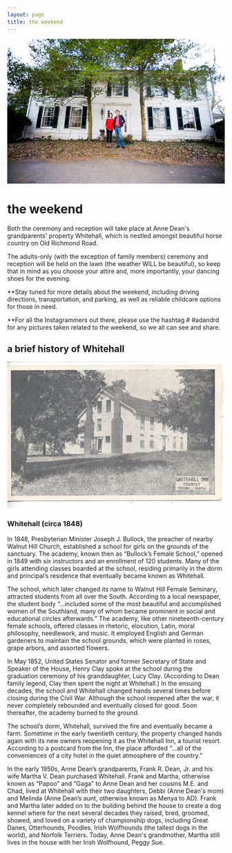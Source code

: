 ```yaml
---
layout: page
title: the weekend
---
```


![Anne Dean and Rand at Whitehall](/public/images/annedeanandrand.jpg)

# the weekend

Both the ceremony and reception will take place at Anne Dean's grandparents' property Whitehall, which is nestled amongst beautiful horse country on Old Richmond Road.

The adults-only (with the exception of family members) ceremony and reception will be held on the lawn (the weather WILL be beautiful), so keep that in mind as you choose your attire and, more importantly, your dancing shoes for the evening.

**Stay tuned for more details about the weekend, including driving directions, transportation, and parking, as well as reliable childcare options for those in need.


**For all the Instagrammers out there, please use the hashtag # #adandrd for any pictures taken related to the weekend, so we all can see and share.

## a brief history of Whitehall

![Whitehall (circa 1848)](/public/images/postcard.jpg)

### Whitehall (circa 1848)

In 1848, Presbyterian Minister Joseph J. Bullock, the preacher of nearby Walnut Hill Church, established a school for girls on the grounds of the sanctuary. The academy, known then as “Bullock’s Female School,” opened in 1849 with six instructors and an enrollment of 120 students. Many of the girls attending classes boarded at the school, residing primarily in the dorm and principal’s residence that eventually became known as Whitehall.

The school, which later changed its name to Walnut Hill Female Seminary, attracted students from all over the South. According to a local newspaper, the student body “…included some of the most beautiful and accomplished women of the Southland, many of whom became prominent in social and educational circles afterwards.” The academy, like other nineteenth-century female schools, offered classes in rhetoric, elocution, Latin, moral philosophy, needlework, and music. It employed English and German gardeners to maintain the school grounds, which were planted in roses, grape arbors, and assorted flowers.

In May 1852, United States Senator and former Secretary of State and Speaker of the House, Henry Clay spoke at the school during the graduation ceremony of his granddaughter, Lucy Clay. (According to Dean family legend, Clay then spent the night at Whitehall.) In the ensuing decades, the school and Whitehall changed hands several times before closing during the Civil War. Although the school reopened after the war, it never completely rebounded and eventually closed for good. Soon thereafter, the academy burned to the ground.

The school’s dorm, Whitehall, survived the fire and eventually became a farm. Sometime in the early twentieth century, the property changed hands again with its new owners reopening it as the Whitehall Inn, a tourist resort. According to a postcard from the Inn, the place afforded “…all of the conveniences of a city hotel in the quiet atmosphere of the country.”

In the early 1950s, Anne Dean’s grandparents, Frank R. Dean, Jr. and his wife Martha V. Dean purchased Whitehall. Frank and Martha, otherwise known as “Papoo” and “Gaga” to Anne Dean and her cousins M.E. and Chad, lived at Whitehall with their two daughters, Debbi (Anne Dean's mom) and Melinda (Anne Dean’s aunt, otherwise known as Menya to AD). Frank and Martha later added on to the building behind the house to create a dog kennel where for the next several decades they raised, bred, groomed, showed, and loved on a variety of championship dogs, including Great Danes, Otterhounds, Poodles, Irish Wolfhounds (the tallest dogs in the world), and Norfolk Terriers. Today, Anne Dean's grandmother, Martha still lives in the house with her Irish Wolfhound, Peggy Sue.




